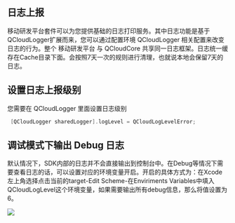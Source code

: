 

## 日志上报

移动研发平台套件可以为您提供基础的日志打印服务。其中日志功能是基于QCloudLogger扩展而来，您可以通过配置环境 QCloudLogger 相关配置来改变日志的行为。整个 移动研发平台 与 QCloudCore 共享同一日志框架。日志统一缓存在Cache目录下面。会按照7天一次的规则进行清理，也就说本地会保留7天的日志。


## 设置日志上报级别


您需要在 QCloudLogger 里面设置日志级别


~~~ Objective-C
 [QCloudLogger sharedLogger].logLevel = QCloudLogLevelError;
~~~


## 调试模式下输出 Debug 日志

默认情况下，SDK内部的日志并不会直接输出到控制台中。在Debug等情况下需要查看日志的话，可以设置对应的环境变量开启。开启的具体方式为：在Xcode左上角选择点击当前的target-Edit Scheme-在Enviriments Variables中填入QCloudLogLevel这个环境变量，如果需要输出所有debug信息，那么将值设置为6。

![](http://picturebad-1253653367.coscd.myqcloud.com/134C210F-6682-4BDF-A801-E146263150D0.png)
 
